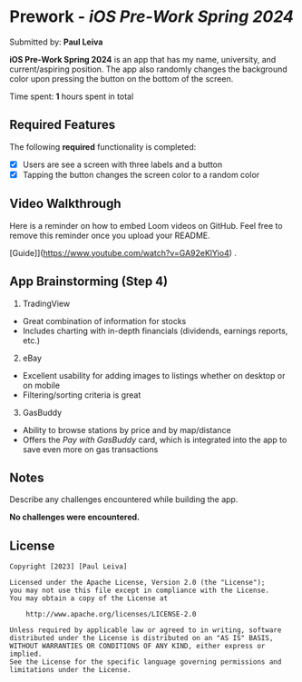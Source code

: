 # Prework - *iOS Pre-Work Spring 2024*

Submitted by: **Paul Leiva**

**iOS Pre-Work Spring 2024** is an app that has my name, university, and current/aspiring position. The app also randomly changes the background color upon pressing the button on the bottom of the screen.

Time spent: **1** hours spent in total

## Required Features

The following **required** functionality is completed:

- [x] Users are see a screen with three labels and a button
- [x] Tapping the button changes the screen color to a random color
 
## Video Walkthrough

Here is a reminder on how to embed Loom videos on GitHub. Feel free to remove this reminder once you upload your README. 

[Guide]](https://www.youtube.com/watch?v=GA92eKlYio4) .

## App Brainstorming (Step 4)

1. TradingView
  - Great combination of information for stocks
  - Includes charting with in-depth financials (dividends, earnings reports, etc.)
2. eBay
  - Excellent usability for adding images to listings whether on desktop or on mobile
  - Filtering/sorting criteria is great
3. GasBuddy
  - Ability to browse stations by price and by map/distance
  - Offers the *Pay with GasBuddy* card, which is integrated into the app to save even more on gas transactions

## Notes

Describe any challenges encountered while building the app.

**No challenges were encountered.**

## License

    Copyright [2023] [Paul Leiva]

    Licensed under the Apache License, Version 2.0 (the "License");
    you may not use this file except in compliance with the License.
    You may obtain a copy of the License at

        http://www.apache.org/licenses/LICENSE-2.0

    Unless required by applicable law or agreed to in writing, software
    distributed under the License is distributed on an "AS IS" BASIS,
    WITHOUT WARRANTIES OR CONDITIONS OF ANY KIND, either express or implied.
    See the License for the specific language governing permissions and
    limitations under the License.
